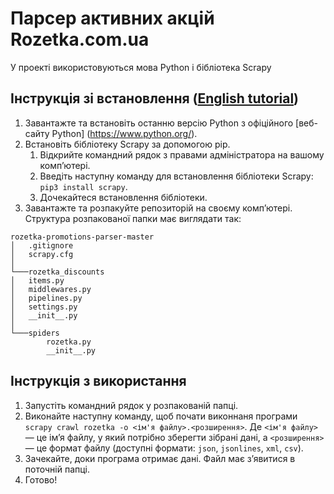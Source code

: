 # Парсер активних акцій Rozetka.com.ua
У проекті використовуються мова Python і бібліотека Scrapy
## Інструкція зі встановлення ([English tutorial](README.md))
1. Завантажте та встановіть останню версію Python з офіційного [веб-сайту Python] (https://www.python.org/).
2. Встановіть бібліотеку Scrapy за допомогою pip.
    1) Відкрийте командний рядок з правами адміністратора на вашому комп’ютері.
    2) Введіть наступну команду для встановлення бібліотеки Scrapy: `pip3 install scrapy`.
    3) Дочекайтеся встановлення бібліотеки.
3. Завантажте та розпакуйте репозиторій на своєму комп’ютері.
    Структура розпакованої папки має виглядати так:
```
rozetka-promotions-parser-master
│   .gitignore
│   scrapy.cfg
│
└───rozetka_discounts
│   items.py
│   middlewares.py
│   pipelines.py
│   settings.py
│   __init__.py
│
└───spiders
        rozetka.py
        __init__.py
```
## Інструкція з використання
1. Запустіть командний рядок у розпакованій папці.
2. Виконайте наступну команду, щоб почати виконнаня програми `scrapy crawl rozetka -o <ім'я файлу>.<розширення>`.
Де `<ім'я файлу>` — це ім’я файлу, у який потрібно зберегти зібрані дані, а `<розширення>` — це формат файлу (доступні формати: `json`, `jsonlines`, `xml`, `csv`).
3. Зачекайте, доки програма отримає дані. Файл має з’явитися в поточній папці.
4. Готово!
